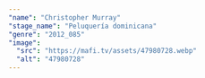 ```yaml
---
"name": "Christopher Murray"
"stage_name": "Peluquería dominicana"
"genre": "2012_085"
"image":
  "src": "https://mafi.tv/assets/47980728.webp"
  "alt": "47980728"
---
```


